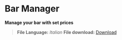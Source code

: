 # Bar Manager
**Manage your bar with set prices**

> **File Language:** *Italian*
> **File download:** [Download](https://dyblok27.com/github/download/bar-manager)
